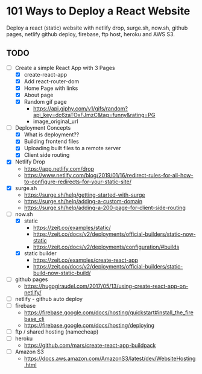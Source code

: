 # 101 Ways to Deploy a React Website

Deploy a react (static) website with netlify drop, surge.sh, now.sh, github pages, netlify github deploy, firebase, ftp host, heroku and AWS S3.

## TODO

* [ ] Create a simple React App with 3 Pages
  * [x] create-react-app
  * [x] Add react-router-dom
  * [x] Home Page with links
  * [x] About page
  * [x] Random gif page
    * https://api.giphy.com/v1/gifs/random?api_key=dc6zaTOxFJmzC&tag=funny&rating=PG
    * image_original_url
* [ ] Deployment Concepts
  * [x] What is deployment??
  * [x] Building frontend files
  * [x] Uploading built files to a remote server
  * [x] Client side routing
* [x] Netlify Drop
  * https://app.netlify.com/drop
  * https://www.netlify.com/blog/2019/01/16/redirect-rules-for-all-how-to-configure-redirects-for-your-static-site/
* [x] surge.sh
  * https://surge.sh/help/getting-started-with-surge
  * https://surge.sh/help/adding-a-custom-domain
  * https://surge.sh/help/adding-a-200-page-for-client-side-routing
* [ ] now.sh
  * [x] static
    * https://zeit.co/examples/static/
    * https://zeit.co/docs/v2/deployments/official-builders/static-now-static
    * https://zeit.co/docs/v2/deployments/configuration/#builds
  * [x] static builder
    * https://zeit.co/examples/create-react-app
    * https://zeit.co/docs/v2/deployments/official-builders/static-build-now-static-build/
* [ ] github pages
  * https://hugogiraudel.com/2017/05/13/using-create-react-app-on-netlify/
* [ ] netlify - github auto deploy
* [ ] firebase
  * https://firebase.google.com/docs/hosting/quickstart#install_the_firebase_cli
  * https://firebase.google.com/docs/hosting/deploying
* [ ] ftp / shared hosting (namecheap)
* [ ] heroku
  * https://github.com/mars/create-react-app-buildpack
* [ ] Amazon S3
  * https://docs.aws.amazon.com/AmazonS3/latest/dev/WebsiteHosting.html
